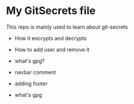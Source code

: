 # My GitSecrets file

This repo is mainly used to learn about git-secrets

- How it encrypts and decrypts
- How to add user and remove it
- what's gpg?

- navbar comment
- adding footer
- what's gpg
